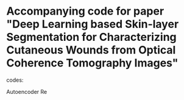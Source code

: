 # Accompanying code for paper "Deep Learning based Skin-layer Segmentation for Characterizing Cutaneous Wounds from Optical Coherence Tomography Images"

codes:

Autoencoder Re